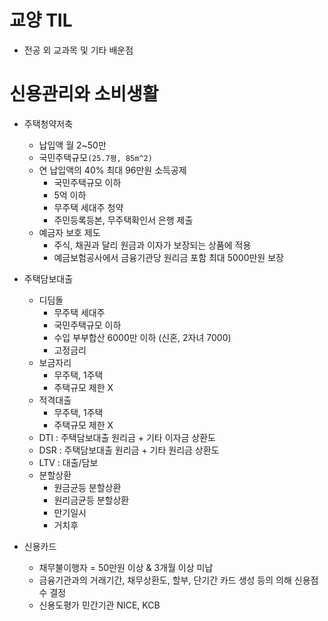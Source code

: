 # 교양 TIL
- 전공 외 교과목 및 기타 배운점
# 신용관리와 소비생활

- 주택청약저축
  - 납입액 월 2~50만
  - 국민주택규모`(25.7평, 85m^2)`
  - 연 납입액의 40% 최대 96만원 소득공제
    - 국민주택규모 이하
    - 5억 이하
    - 무주택 세대주 청약
    - 주민등록등본, 무주택확인서 은행 제출
  - 예금자 보호 제도
    - 주식, 채권과 달리 원금과 이자가 보장되는 상품에 적용
    - 예금보험공사에서 금융기관당 원리금 포함 최대 5000만원 보장

- 주택담보대출
  - 디딤돌
    - 무주택 세대주
    - 국민주택규모 이하
    - 수입 부부합산 6000만 이하 (신혼, 2자녀 7000)
    - 고정금리
  - 보금자리
    - 무주택, 1주택
    - 주택규모 제한 X
  - 적격대출
    - 무주택, 1주택
    - 주택규모 제한 X
  - DTI : 주택담보대출 원리금 + 기타 이자금 상환도
  - DSR : 주택담보대출 원리금 + 기타 원리금 상환도
  - LTV : 대출/담보
  - 분할상환
    - 원금균등 분할상환
    - 원리금균등 분할상환
    - 만기일시
    - 거치후

- 신용카드
  - 채무불이행자 = 50만원 이상 & 3개월 이상 미납
  - 금융기관과의 거래기간, 채무상환도, 할부, 단기간 카드 생성 등의 의해 신용점수 결정
  - 신용도평가 민간기관 NICE, KCB

